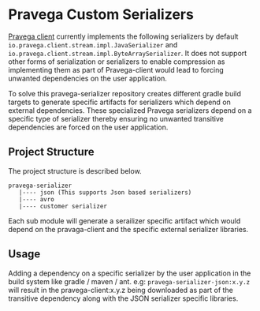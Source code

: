 # Pravega Custom Serializers

[Pravega client](https://github.com/pravega/pravega/client) currently implements the following serializers by default `io.pravega.client.stream.impl.JavaSerializer` and `io.pravega.client.stream.impl.ByteArraySerializer`. It does not support other forms of serialization or serializers to enable compression as implementing them as part of Pravega-client would lead to forcing unwanted dependencies on the user application. 

To solve this pravega-serializer repository creates different gradle build targets to generate specific artifacts for serializers which depend on external dependencies. These specialized Pravega serializers depend on a specific type of serializer thereby ensuring no unwanted transitive dependencies are forced on the user application.

## Project Structure

The project structure is described below.
```
pravega-serializer
   |---- json (This supports Json based serializers)
   |---- avro 
   |---- customer serializer
```   
   Each sub module will generate a serailizer specific artifact which would depend on the pravaga-client and the specific external serializer libraries.
   
## Usage
Adding a dependency on a specific serializer by the user application in the build system like gradle / maven / ant.
e.g: `pravega-serializer-json:x.y.z` will result in the pravega-client:x.y.z being downloaded as part of the transitive dependency along with the JSON serializer specific libraries.
